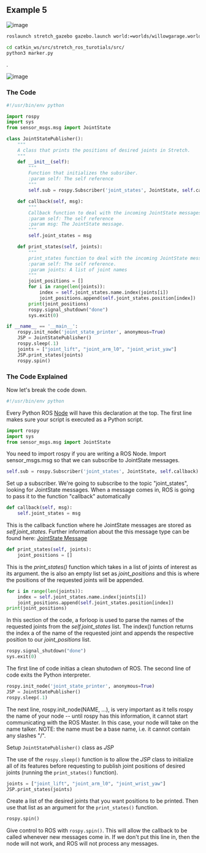 ## Example 5

![image]()


```bash
roslaunch stretch_gazebo gazebo.launch world:=worlds/willowgarage.world rviz:=true
```


```bash
cd catkin_ws/src/stretch_ros_turotials/src/
python3 marker.py
```
.

![image]()


### The Code
```python
#!/usr/bin/env python

import rospy
import sys
from sensor_msgs.msg import JointState

class JointStatePublisher():
	"""
	A class that prints the positions of desired joints in Stretch.
	"""
	def __init__(self):
		"""
		Function that initializes the subsriber.
		:param self: The self reference
		"""
		self.sub = rospy.Subscriber('joint_states', JointState, self.callback)

	def callback(self, msg):
		"""
		Callback function to deal with the incoming JointState messages.
		:param self: The self reference
		:param msg: The JointState message.
		"""
		self.joint_states = msg

	def print_states(self, joints):
		"""
		print_states function to deal with the incoming JointState messages.
		:param self: The self reference.
		:param joints: A list of joint names
		"""
		joint_positions = []
		for i in range(len(joints)):
			index = self.joint_states.name.index(joints[i])
			joint_positions.append(self.joint_states.position[index])
		print(joint_positions)
		rospy.signal_shutdown("done")
		sys.exit(0)

if __name__ == '__main__':
	rospy.init_node('joint_state_printer', anonymous=True)
	JSP = JointStatePublisher()
	rospy.sleep(.1)
	joints = ["joint_lift", "joint_arm_l0", "joint_wrist_yaw"]
	JSP.print_states(joints)
	rospy.spin()
```


### The Code Explained
Now let's break the code down.

```python
#!/usr/bin/env python
```
Every Python ROS [Node](http://wiki.ros.org/Nodes) will have this declaration at the top. The first line makes sure your script is executed as a Python script.


```python
import rospy
import sys
from sensor_msgs.msg import JointState
```
You need to import rospy if you are writing a ROS Node. Import sensor_msgs.msg so that we can subscribe to JointState messages.

```python
self.sub = rospy.Subscriber('joint_states', JointState, self.callback)
```
Set up a subscriber.  We're going to subscribe to the topic "joint_states", looking for JointState messages.  When a message comes in, ROS is going to pass it to the function "callback" automatically

```python
def callback(self, msg):
	self.joint_states = msg
```
This is the callback function where he JointState messages are stored as *self.joint_states*. Further information about the this message type can be found here: [JointState Message](http://docs.ros.org/en/lunar/api/sensor_msgs/html/msg/JointState.html)

```python
def print_states(self, joints):
	joint_positions = []

```
This is the *print_states()* function which takes in a list of joints of interest as its argument. the is also an empty list set as *joint_positions* and this is where the positions of the requested joints will be appended.

```python
for i in range(len(joints)):
	index = self.joint_states.name.index(joints[i])
	joint_positions.append(self.joint_states.position[index])
print(joint_positions)
```
In this section of the code, a forloop is used to parse the names of the requested joints from the *self.joint_states* list. The index() function returns the index a of the name of the requested joint and appends the respective position to our *joint_positions* list.

```python
rospy.signal_shutdown("done")
sys.exit(0)
```
The first line of code initias a clean shutodwn of ROS. The second line of code exits the Python interpreter.

```python
rospy.init_node('joint_state_printer', anonymous=True)
JSP = JointStatePublisher()
rospy.sleep(.1)
```
The next line, rospy.init_node(NAME, ...), is very important as it tells rospy the name of your node -- until rospy has this information, it cannot start communicating with the ROS Master. In this case, your node will take on the name talker. NOTE: the name must be a base name, i.e. it cannot contain any slashes "/".

Setup `JointStatePublisher()` class as *JSP*

The use of the `rospy.sleep()` function is to allow the *JSP* class to initialize all of its features before requesting to publish joint positions of desired joints (running the `print_states()` function).

```python
joints = ["joint_lift", "joint_arm_l0", "joint_wrist_yaw"]
JSP.print_states(joints)
```
Create a list of the desired joints that you want positions to be printed. Then use that list as an argument for the `print_states()` function. 

```python
rospy.spin()
```
Give control to ROS with `rospy.spin()`. This will allow the callback to be called whenever new messages come in. If we don't put this line in, then the node will not work, and ROS will not process any messages.
